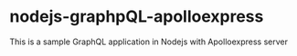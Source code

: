 # nodejs-graphpQL-apolloexpress
This is a sample GraphQL application in Nodejs with Apolloexpress server
